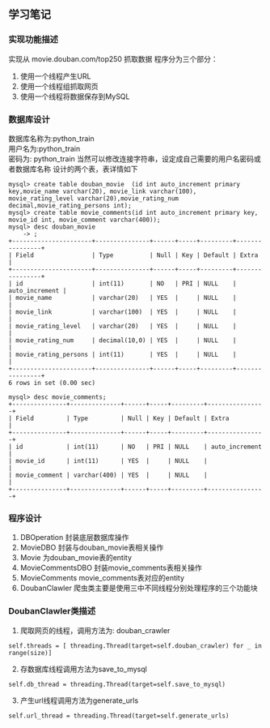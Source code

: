 ## 学习笔记
### 实现功能描述
实现从 movie.douban.com/top250 抓取数据
程序分为三个部分：
1. 使用一个线程产生URL
2. 使用一个线程组抓取网页
3. 使用一个线程将数据保存到MySQL
### 数据库设计
数据库名称为:python_train  
用户名为:python_train  
密码为: python_train
当然可以修改连接字符串，设定成自己需要的用户名密码或者数据库名称
设计的两个表，表详情如下
```
mysql> create table douban_movie  (id int auto_increment primary key,movie_name varchar(20), movie_link varchar(100), movie_rating_level varchar(20),movie_rating_num decimal,movie_rating_persons int);
mysql> create table movie_comments(id int auto_increment primary key, movie_id int, movie_comment varchar(400));
mysql> desc douban_movie
    -> ;
+----------------------+---------------+------+-----+---------+----------------+
| Field                | Type          | Null | Key | Default | Extra          |
+----------------------+---------------+------+-----+---------+----------------+
| id                   | int(11)       | NO   | PRI | NULL    | auto_increment |
| movie_name           | varchar(20)   | YES  |     | NULL    |                |
| movie_link           | varchar(100)  | YES  |     | NULL    |                |
| movie_rating_level   | varchar(20)   | YES  |     | NULL    |                |
| movie_rating_num     | decimal(10,0) | YES  |     | NULL    |                |
| movie_rating_persons | int(11)       | YES  |     | NULL    |                |
+----------------------+---------------+------+-----+---------+----------------+
6 rows in set (0.00 sec)

mysql> desc movie_comments;
+---------------+--------------+------+-----+---------+----------------+
| Field         | Type         | Null | Key | Default | Extra          |
+---------------+--------------+------+-----+---------+----------------+
| id            | int(11)      | NO   | PRI | NULL    | auto_increment |
| movie_id      | int(11)      | YES  |     | NULL    |                |
| movie_comment | varchar(400) | YES  |     | NULL    |                |
+---------------+--------------+------+-----+---------+----------------+
```
### 程序设计
1. DBOperation 封装底层数据库操作
2. MovieDBO 封装与douban_movie表相关操作
3. Movie 为douban_movie表的entity
4. MovieCommentsDBO  封装movie_comments表相关操作
5. MovieComments   movie_comments表对应的entity
6. DoubanClawler  爬虫类主要是使用三中不同线程分别处理程序的三个功能块 

### DoubanClawler类描述
1. 爬取网页的线程，调用方法为: douban_crawler
```
self.threads = [ threading.Thread(target=self.douban_crawler) for _ in range(size)]
```
2. 存数据库线程调用方法为save_to_mysql
```
self.db_thread = threading.Thread(target=self.save_to_mysql)
```
3. 产生url线程调用方法为generate_urls
```
self.url_thread = threading.Thread(target=self.generate_urls)
```
